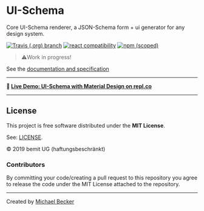 # UI-Schema

Core UI-Schema renderer, a JSON-Schema form + ui generator for any design system.

[![Travis (.org) branch](https://img.shields.io/travis/ui-schema/ui-schema/master?style=flat-square)](https://travis-ci.org/ui-schema/ui-schema) [![react compatibility](https://img.shields.io/badge/React-%3E%3D16.8-success?style=flat-square&logo=react)](https://reactjs.org/) [![npm (scoped)](https://img.shields.io/npm/v/@ui-schema/ui-schema?style=flat-square)](https://www.npmjs.com/package/@ui-schema/ui-schema) 

>
> ⚠️Work in progress!
>

See the [documentation and specification](https://github.com/ui-schema/ui-schema)

---

**🚀 [Live Demo: UI-Schema with Material Design on repl.co](https://ui-schema-build.elbakerino.repl.co)**

---

## License

This project is free software distributed under the **MIT License**.

See: [LICENSE](https://github.com/ui-schema/ui-schema/blob/master/LICENSE).

© 2019 bemit UG (haftungsbeschränkt)

### Contributors

By committing your code/creating a pull request to this repository you agree to release the code under the MIT License attached to the repository.

***

Created by [Michael Becker](https://mlbr.xyz)
